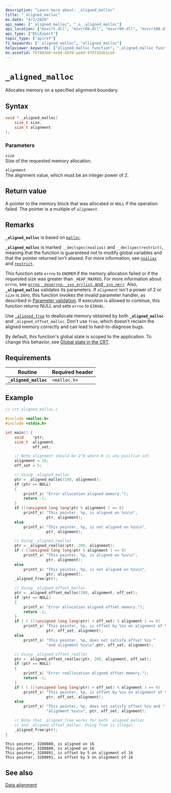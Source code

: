 ```yaml
---
description: "Learn more about: _aligned_malloc"
title: "_aligned_malloc"
ms.date: "4/2/2020"
api_name: ["_aligned_malloc", "_o__aligned_malloc"]
api_location: ["msvcrt.dll", "msvcr80.dll", "msvcr90.dll", "msvcr100.dll", "msvcr100_clr0400.dll", "msvcr110.dll", "msvcr110_clr0400.dll", "msvcr120.dll", "msvcr120_clr0400.dll", "ucrtbase.dll", "api-ms-win-crt-heap-l1-1-0.dll", "api-ms-win-crt-private-l1-1-0.dll"]
api_type: ["DLLExport"]
topic_type: ["apiref"]
f1_keywords: ["_aligned_malloc", "alligned_malloc"]
helpviewer_keywords: ["aligned_malloc function", "_aligned_malloc function"]
ms.assetid: fb788d40-ee94-4039-aa4d-97d73dab1ca0
---
```

# `_aligned_malloc`

Allocates memory on a specified alignment boundary.

## Syntax

```C
void * _aligned_malloc(
    size_t size,
    size_t alignment
);
```

### Parameters

*`size`*\
Size of the requested memory allocation.

*`alignment`*\
The alignment value, which must be an integer power of 2.

## Return value

A pointer to the memory block that was allocated or `NULL` if the operation failed. The pointer is a multiple of *`alignment`*.

## Remarks

**`_aligned_malloc`** is based on [`malloc`](malloc.md).

**`_aligned_malloc`** is marked `__declspec(noalias)` and `__declspec(restrict)`, meaning that the function is guaranteed not to modify global variables and that the pointer returned isn't aliased. For more information, see [`noalias`](../../cpp/noalias.md) and [`restrict`](../../cpp/restrict.md).

This function sets `errno` to `ENOMEM` if the memory allocation failed or if the requested size was greater than `_HEAP_MAXREQ`. For more information about `errno`, see [`errno`, `_doserrno`, `_sys_errlist`, and `_sys_nerr`](../errno-doserrno-sys-errlist-and-sys-nerr.md). Also, **`_aligned_malloc`** validates its parameters. If *`alignment`* isn't a power of 2 or *`size`* is zero, this function invokes the invalid parameter handler, as described in [Parameter validation](../parameter-validation.md). If execution is allowed to continue, this function returns NULL and sets `errno` to `EINVAL`.

Use [`_aligned_free`](aligned-free.md) to deallocate memory obtained by both **`_aligned_malloc`** and `_aligned_offset_malloc`. Don't use `free`, which doesn't reclaim the aligned memory correctly and can lead to hard-to-diagnose bugs.

By default, this function's global state is scoped to the application. To change this behavior, see [Global state in the CRT](../global-state.md).

## Requirements

|Routine|Required header|
|-------------|---------------------|
|**`_aligned_malloc`**|`<malloc.h>`|

## Example

```C
// crt_aligned_malloc.c

#include <malloc.h>
#include <stdio.h>

int main() {
    void    *ptr;
    size_t  alignment,
            off_set;

    // Note alignment should be 2^N where N is any positive int.
    alignment = 16;
    off_set = 5;

    // Using _aligned_malloc
    ptr = _aligned_malloc(100, alignment);
    if (ptr == NULL)
    {
        printf_s( "Error allocation aligned memory.");
        return -1;
    }
    if (((unsigned long long)ptr % alignment ) == 0)
        printf_s( "This pointer, %p, is aligned on %zu\n",
                  ptr, alignment);
    else
        printf_s( "This pointer, %p, is not aligned on %zu\n",
                  ptr, alignment);

    // Using _aligned_realloc
    ptr = _aligned_realloc(ptr, 200, alignment);
    if ( ((unsigned long long)ptr % alignment ) == 0)
        printf_s( "This pointer, %p, is aligned on %zu\n",
                  ptr, alignment);
    else
        printf_s( "This pointer, %p, is not aligned on %zu\n",
                  ptr, alignment);
    _aligned_free(ptr);

    // Using _aligned_offset_malloc
    ptr = _aligned_offset_malloc(200, alignment, off_set);
    if (ptr == NULL)
    {
        printf_s( "Error allocation aligned offset memory.");
        return -1;
    }
    if ( ( (((unsigned long long)ptr) + off_set) % alignment ) == 0)
        printf_s( "This pointer, %p, is offset by %zu on alignment of %zu\n",
                  ptr, off_set, alignment);
    else
        printf_s( "This pointer, %p, does not satisfy offset %zu "
                  "and alignment %zu\n",ptr, off_set, alignment);

    // Using _aligned_offset_realloc
    ptr = _aligned_offset_realloc(ptr, 200, alignment, off_set);
    if (ptr == NULL)
    {
        printf_s( "Error reallocation aligned offset memory.");
        return -1;
    }
    if ( ( (((unsigned long long)ptr) + off_set) % alignment ) == 0)
        printf_s( "This pointer, %p, is offset by %zu on alignment of %zu\n",
                  ptr, off_set, alignment);
    else
        printf_s( "This pointer, %p, does not satisfy offset %zu and "
                  "alignment %zu\n", ptr, off_set, alignment);

    // Note that _aligned_free works for both _aligned_malloc
    // and _aligned_offset_malloc. Using free is illegal.
    _aligned_free(ptr);
}
```

```Output
This pointer, 3280880, is aligned on 16
This pointer, 3280880, is aligned on 16
This pointer, 3280891, is offset by 5 on alignment of 16
This pointer, 3280891, is offset by 5 on alignment of 16
```

## See also

[Data alignment](../data-alignment.md)
